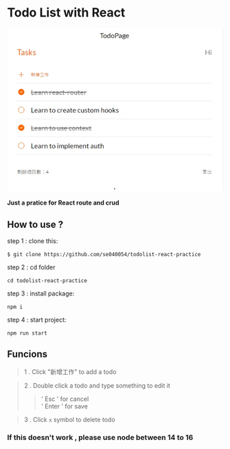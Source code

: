 # Todo List with React

![GITHUB](https://raw.githubusercontent.com/se040054/todolist-react-practice/main/2024-04-23%2017-52-49.jpg "Todo cover")


**Just a pratice for React route and crud**



## How to use ? 

step 1 : clone this: 
```
$ git clone https://github.com/se040054/todolist-react-practice
```

step 2 : cd folder
```
cd todolist-react-practice
```

step 3 : install package:
```
npm i 
```
step 4 : start project:
```
npm run start
```

## Funcions
> 1 . Click "新增工作" to add a todo

> 2 . Double click a todo and type something to edit it
>> ' Esc ' for cancel \
>> ' Enter ' for save 

> 3 . Click `x` symbol to delete todo 

### If this doesn't work , please use node between 14 to 16 